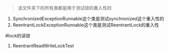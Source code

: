 > 该文件夹下的所有类都是用于测试锁的重入性的

1. SynchronizedExceptionRunnable这个类是测试synchronized这个重入性的
2. ReentrantLockExceptionRunnable这个类是测试ReentrantLock的重入性



#lock的读锁
1. ReentrantReadWriteLockTest


